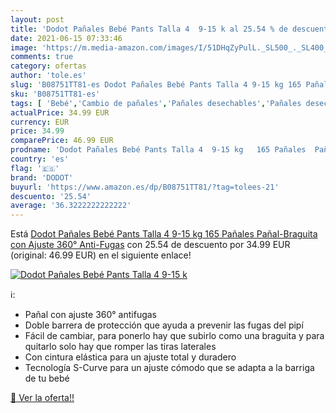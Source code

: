 ```yaml
---
layout: post
title: 'Dodot Pañales Bebé Pants Talla 4  9-15 k al 25.54 % de descuento'
date: 2021-06-15 07:33:46
image: 'https://m.media-amazon.com/images/I/51DHqZyPulL._SL500_._SL400_.jpg'
comments: true
category: ofertas
author: 'tole.es'
slug: 'B08751TT81-es Dodot Pañales Bebé Pants Talla 4 9-15 kg 165 Pañales...'
sku: 'B08751TT81-es'
tags: [ 'Bebé','Cambio de pañales','Pañales desechables','Pañales desechables para bebés','Pañales para bebé','bebé','dodot','pañales', ]
actualPrice: 34.99 EUR
currency: EUR
price: 34.99
comparePrice: 46.99 EUR
prodname: 'Dodot Pañales Bebé Pants Talla 4  9-15 kg   165 Pañales  Pañal-Braguita con Ajuste 360° Anti-Fugas'
country: 'es'
flag: '🇪🇸'
brand: 'DODOT'
buyurl: 'https://www.amazon.es/dp/B08751TT81/?tag=tolees-21'
descuento: '25.54'
average: '36.3222222222222'
---
```


Está [Dodot Pañales Bebé Pants Talla 4  9-15 kg   165 Pañales  Pañal-Braguita con Ajuste 360° Anti-Fugas](https://www.amazon.es/dp/B08751TT81/?tag=tolees-21) con 25.54 de descuento por 34.99 EUR (original: 46.99 EUR) en el siguiente enlace!

[![Dodot Pañales Bebé Pants Talla 4  9-15 k](https://m.media-amazon.com/images/I/51DHqZyPulL._SL500_._SL400_.jpg)](https://www.amazon.es/dp/B08751TT81/?tag=tolees-21)

ℹ️:

- Pañal con ajuste 360° antifugas
- Doble barrera de protección que ayuda a prevenir las fugas del pipí
- Fácil de cambiar, para ponerlo hay que subirlo como una braguita y para quitarlo solo hay que romper las tiras laterales
- Con cintura elástica para un ajuste total y duradero
- Tecnología S-Curve para un ajuste cómodo que se adapta a la barriga de tu bebé

[🛒 Ver la oferta!!](https://www.amazon.es/dp/B08751TT81/?tag=tolees-21)
